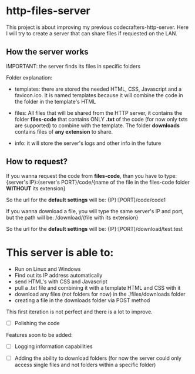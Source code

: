 # http-files-server
This project is about improving my previous codecrafters-http-server. Here I will try to create a server that can share files if requested on the LAN.

## How the server works
IMPORTANT: the server finds its files in specific folders

Folder explanation:
- templates: there are stored the needed HTML, CSS, Javascript and a favicon.ico.
It is named templates because it will combine the code in the folder in the template's HTML

- files: All files that will be shared from the HTTP server, it contains the folder **files-code** that contains ONLY **.txt** of the code (for now only txts are supported) to combine with the template.
The folder **downloads** contains files of **any extension** to share.

- info: it will store the server's logs and other info in the future

## How to request?
If you wanna request the code from **files-code**, than you have to type: {server's IP}:{server's PORT}/code/{name of the file in the files-code folder **WITHOUT** its extension}

So the url for the **default settings** will be:
{IP}:[PORT]/code/code1

If you wanna download a file, you will type the same server's IP and port, but the path will be: /download/{file with its extension}

So the url for the  **default settings** will be:
{IP}:[PORT]/download/test.test

# This server is able to:
- Run on Linux and Windows
- Find out its IP address automatically
- send HTML's with CSS and Javascript
- pull a .txt file and combining it with a template HTML and CSS with it
- download any files (not folders for now) in the ./files/downloads folder
- creating a file in the downloads folder via POST method

This first iteration is not perfect and there is a lot to improve.
- [ ] Polishing the code

Features soon to be added:
- [ ] Logging information capabilities
- [ ] Adding the ability to download folders (for now the server could only access single files and not folders within a specific folder)

